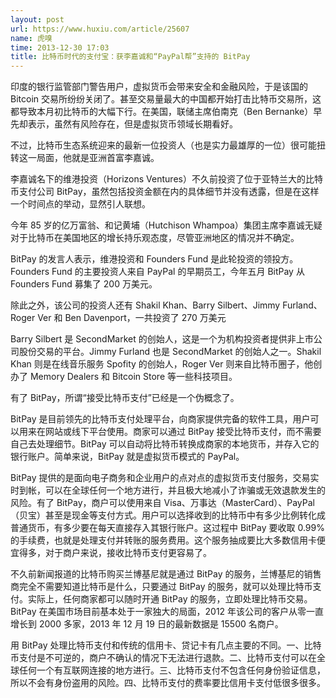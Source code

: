 ```yaml
---
layout: post
url: https://www.huxiu.com/article/25607
name: 虎嗅
time: 2013-12-30 17:03
title: 比特币时代的支付宝：获李嘉诚和“PayPal帮”支持的 BitPay
---
```

印度的银行监管部门警告用户，虚拟货币会带来安全和金融风险，于是该国的 Bitcoin 交易所纷纷关闭了。甚至交易量最大的中国都开始打击比特币交易所，这都导致本月初比特币的大幅下行。在美国，联储主席伯南克（Ben Bernanke）早先却表示，虽然有风险存在，但是虚拟货币领域长期看好。

不过，比特币生态系统迎来的最新一位投资人（也是实力最雄厚的一位）很可能扭转这一局面，他就是亚洲首富李嘉诚。

李嘉诚名下的维港投资（Horizons Ventures）不久前投资了位于亚特兰大的比特币支付公司 BitPay，虽然包括投资金额在内的具体细节并没有透露，但是在这样一个时间点的举动，显然引人联想。

今年 85 岁的亿万富翁、和记黄埔（Hutchison Whampoa）集团主席李嘉诚无疑对于比特币在美国地区的增长持乐观态度，尽管亚洲地区的情况并不确定。

BitPay 的发言人表示，维港投资和 Founders Fund 是此轮投资的领投方。Founders Fund 的主要投资人来自 PayPal 的早期员工，今年五月 BitPay 从 Founders Fund 募集了 200 万美元。

除此之外，该公司的投资人还有 Shakil Khan、Barry Silbert、Jimmy Furland、Roger Ver 和 Ben Davenport，一共投资了 270 万美元

Barry Silbert 是 SecondMarket 的创始人，这是一个为机构投资者提供非上市公司股份交易的平台。Jimmy Furland 也是 SecondMarket 的创始人之一。Shakil Khan 则是在线音乐服务 Spofity 的创始人，Roger Ver 则来自比特币圈子，他创办了 Memory Dealers 和 Bitcoin Store 等一些科技项目。

有了 BitPay，所谓“接受比特币支付”已经是一个伪概念了。

BitPay 是目前领先的比特币支付处理平台，向商家提供完备的软件工具，用户可以用来在网站或线下平台使用。商家可以通过 BitPay 接受比特币支付，而不需要自己去处理细节。BitPay 可以自动将比特币转换成商家的本地货币，并存入它的银行账户。简单来说，BitPay 就是虚拟货币模式的 PayPal。

BitPay 提供的是面向电子商务和企业用户的点对点的虚拟货币支付服务，交易实时到帐，可以在全球任何一个地方进行，并且极大地减小了诈骗或无效退款发生的风险。有了 BitPay，商户可以使用来自 Visa、万事达（MasterCard）、PayPal（贝宝）甚至是现金等支付方式。用户可以选择收到的比特币中有多少比例转化成普通货币，有多少要在每天直接存入其银行账户。这过程中 BitPay 要收取 0.99% 的手续费，也就是处理支付并转账的服务费用。这个服务抽成要比大多数信用卡便宜得多，对于商户来说，接收比特币支付更容易了。

不久前新闻报道的比特币购买兰博基尼就是通过 BitPay 的服务，兰博基尼的销售商完全不需要知道比特币是什么，只要通过 BitPay 的服务，就可以处理比特币支付。实际上，任何商家都可以随时开通 BitPay 的服务，立即处理比特币交易。BitPay 在美国市场目前基本处于一家独大的局面，2012 年该公司的客户从零一直增长到 2000 多家，2013 年 12 月 19 日的最新数据是 15500 名商户。

用 BitPay 处理比特币支付和传统的信用卡、贷记卡有几点主要的不同。一、比特币支付是不可逆的，商户不确认的情况下无法进行退款。二、比特币支付可以在全球任何一个有互联网连接的地方进行。三、比特币支付不包含任何身份验证信息，所以不会有身份盗用的风险。四、比特币支付的费率要比信用卡支付低很多很多。

